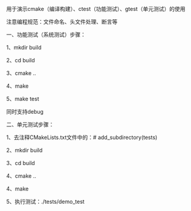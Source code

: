 用于演示cmake（编译构建）、ctest（功能测试）、gtest（单元测试）的使用

注意编程规范：文件命名、头文件处理、断言等

一、功能测试（系统测试）步骤：

1、mkdir build

2、cd build

3、cmake ..

4、make

5、make test

同时支持debug

二、单元测试步骤：

1、去注释CMakeLists.txt文件中的：# add_subdirectory(tests)

2、mkdir build

3、cd build

4、cmake ..

4、make

5、执行测试：./tests/demo_test
